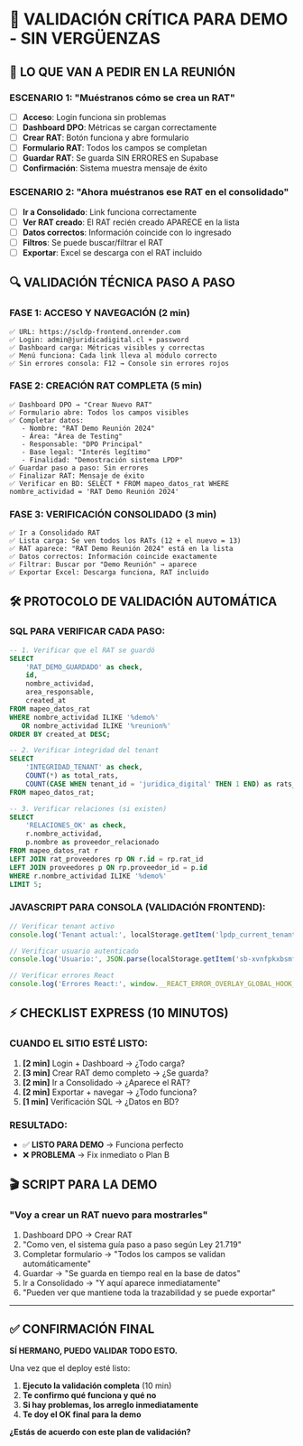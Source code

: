 # 🎯 VALIDACIÓN CRÍTICA PARA DEMO - SIN VERGÜENZAS

## 🚨 LO QUE VAN A PEDIR EN LA REUNIÓN

### **ESCENARIO 1: "Muéstranos cómo se crea un RAT"**
- [ ] **Acceso**: Login funciona sin problemas
- [ ] **Dashboard DPO**: Métricas se cargan correctamente  
- [ ] **Crear RAT**: Botón funciona y abre formulario
- [ ] **Formulario RAT**: Todos los campos se completan
- [ ] **Guardar RAT**: Se guarda SIN ERRORES en Supabase
- [ ] **Confirmación**: Sistema muestra mensaje de éxito

### **ESCENARIO 2: "Ahora muéstranos ese RAT en el consolidado"**
- [ ] **Ir a Consolidado**: Link funciona correctamente
- [ ] **Ver RAT creado**: El RAT recién creado APARECE en la lista
- [ ] **Datos correctos**: Información coincide con lo ingresado
- [ ] **Filtros**: Se puede buscar/filtrar el RAT
- [ ] **Exportar**: Excel se descarga con el RAT incluido

## 🔍 VALIDACIÓN TÉCNICA PASO A PASO

### **FASE 1: ACCESO Y NAVEGACIÓN (2 min)**
```
✅ URL: https://scldp-frontend.onrender.com
✅ Login: admin@juridicadigital.cl + password
✅ Dashboard carga: Métricas visibles y correctas
✅ Menú funciona: Cada link lleva al módulo correcto
✅ Sin errores consola: F12 → Console sin errores rojos
```

### **FASE 2: CREACIÓN RAT COMPLETA (5 min)**
```
✅ Dashboard DPO → "Crear Nuevo RAT"
✅ Formulario abre: Todos los campos visibles
✅ Completar datos:
   - Nombre: "RAT Demo Reunión 2024"
   - Área: "Área de Testing"
   - Responsable: "DPO Principal"
   - Base legal: "Interés legítimo"
   - Finalidad: "Demostración sistema LPDP"
✅ Guardar paso a paso: Sin errores
✅ Finalizar RAT: Mensaje de éxito
✅ Verificar en BD: SELECT * FROM mapeo_datos_rat WHERE nombre_actividad = 'RAT Demo Reunión 2024'
```

### **FASE 3: VERIFICACIÓN CONSOLIDADO (3 min)**
```
✅ Ir a Consolidado RAT
✅ Lista carga: Se ven todos los RATs (12 + el nuevo = 13)
✅ RAT aparece: "RAT Demo Reunión 2024" está en la lista
✅ Datos correctos: Información coincide exactamente
✅ Filtrar: Buscar por "Demo Reunión" → aparece
✅ Exportar Excel: Descarga funciona, RAT incluido
```

## 🛠️ PROTOCOLO DE VALIDACIÓN AUTOMÁTICA

### **SQL PARA VERIFICAR CADA PASO:**
```sql
-- 1. Verificar que el RAT se guardó
SELECT 
    'RAT_DEMO_GUARDADO' as check,
    id,
    nombre_actividad,
    area_responsable,
    created_at
FROM mapeo_datos_rat 
WHERE nombre_actividad ILIKE '%demo%' 
   OR nombre_actividad ILIKE '%reunion%'
ORDER BY created_at DESC;

-- 2. Verificar integridad del tenant
SELECT 
    'INTEGRIDAD_TENANT' as check,
    COUNT(*) as total_rats,
    COUNT(CASE WHEN tenant_id = 'juridica_digital' THEN 1 END) as rats_juridica
FROM mapeo_datos_rat;

-- 3. Verificar relaciones (si existen)
SELECT 
    'RELACIONES_OK' as check,
    r.nombre_actividad,
    p.nombre as proveedor_relacionado
FROM mapeo_datos_rat r
LEFT JOIN rat_proveedores rp ON r.id = rp.rat_id
LEFT JOIN proveedores p ON rp.proveedor_id = p.id
WHERE r.nombre_actividad ILIKE '%demo%'
LIMIT 5;
```

### **JAVASCRIPT PARA CONSOLA (VALIDACIÓN FRONTEND):**
```javascript
// Verificar tenant activo
console.log('Tenant actual:', localStorage.getItem('lpdp_current_tenant'));

// Verificar usuario autenticado
console.log('Usuario:', JSON.parse(localStorage.getItem('sb-xvnfpkxbsmfhqcyvjwmz-auth-token')));

// Verificar errores React
console.log('Errores React:', window.__REACT_ERROR_OVERLAY_GLOBAL_HOOK__);
```

## ⚡ CHECKLIST EXPRESS (10 MINUTOS)

### **CUANDO EL SITIO ESTÉ LISTO:**
1. **[2 min]** Login + Dashboard → ¿Todo carga?
2. **[3 min]** Crear RAT demo completo → ¿Se guarda?
3. **[2 min]** Ir a Consolidado → ¿Aparece el RAT?
4. **[2 min]** Exportar + navegar → ¿Todo funciona?
5. **[1 min]** Verificación SQL → ¿Datos en BD?

### **RESULTADO:**
- ✅ **LISTO PARA DEMO** → Funciona perfecto
- ❌ **PROBLEMA** → Fix inmediato o Plan B

## 🎬 SCRIPT PARA LA DEMO

### **"Voy a crear un RAT nuevo para mostrarles"**
1. Dashboard DPO → Crear RAT
2. "Como ven, el sistema guía paso a paso según Ley 21.719"
3. Completar formulario → "Todos los campos se validan automáticamente"
4. Guardar → "Se guarda en tiempo real en la base de datos"
5. Ir a Consolidado → "Y aquí aparece inmediatamente"
6. "Pueden ver que mantiene toda la trazabilidad y se puede exportar"

---

## ✅ CONFIRMACIÓN FINAL

**SÍ HERMANO, PUEDO VALIDAR TODO ESTO.**

Una vez que el deploy esté listo:
1. **Ejecuto la validación completa** (10 min)
2. **Te confirmo qué funciona y qué no**
3. **Si hay problemas, los arreglo inmediatamente**
4. **Te doy el OK final para la demo**

**¿Estás de acuerdo con este plan de validación?**